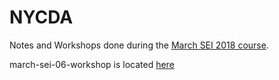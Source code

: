 # NYCDA
Notes and Workshops done during the [March SEI 2018 course](https://github.com/mr-martinsosa/sei).

march-sei-06-workshop is located [here](https://github.com/mr-martinsosa/march-sei-06-workshop)

